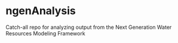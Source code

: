 # ngenAnalysis
Catch-all repo for analyzing output from the Next Generation Water Resources Modeling Framework
